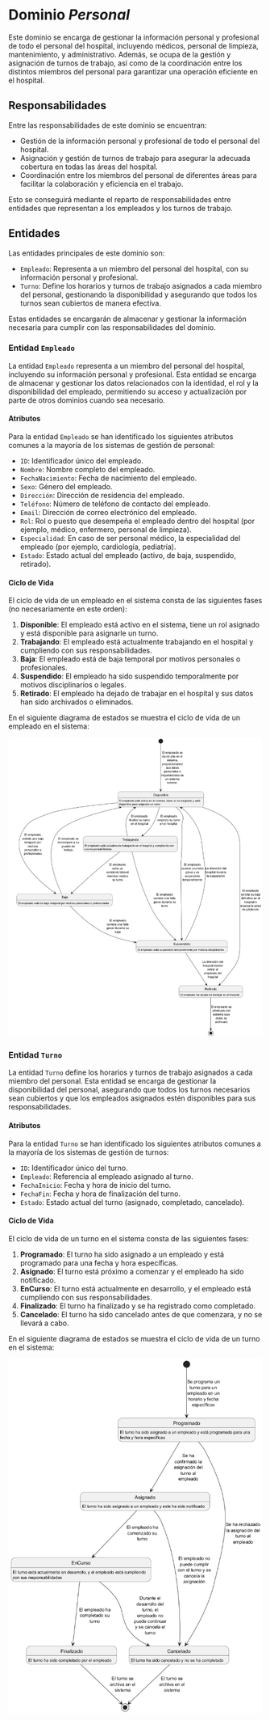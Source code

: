 # Dominio _Personal_

Este dominio se encarga de gestionar la información personal y profesional de todo el personal del hospital, incluyendo médicos, personal de limpieza, mantenimiento, y administrativo. Además, se ocupa de la gestión y asignación de turnos de trabajo, así como de la coordinación entre los distintos miembros del personal para garantizar una operación eficiente en el hospital.

## Responsabilidades

Entre las responsabilidades de este dominio se encuentran:
- Gestión de la información personal y profesional de todo el personal del hospital.
- Asignación y gestión de turnos de trabajo para asegurar la adecuada cobertura en todas las áreas del hospital.
- Coordinación entre los miembros del personal de diferentes áreas para facilitar la colaboración y eficiencia en el trabajo.

Esto se conseguirá mediante el reparto de responsabilidades entre entidades que representan a los empleados y los turnos de trabajo.

## Entidades

Las entidades principales de este dominio son:
- `Empleado`: Representa a un miembro del personal del hospital, con su información personal y profesional.
- `Turno`: Define los horarios y turnos de trabajo asignados a cada miembro del personal, gestionando la disponibilidad y asegurando que todos los turnos sean cubiertos de manera efectiva.

Estas entidades se encargarán de almacenar y gestionar la información necesaria para cumplir con las responsabilidades del dominio.

### Entidad `Empleado`

La entidad `Empleado` representa a un miembro del personal del hospital, incluyendo su información personal y profesional. Esta entidad se encarga de almacenar y gestionar los datos relacionados con la identidad, el rol y la disponibilidad del empleado, permitiendo su acceso y actualización por parte de otros dominios cuando sea necesario.

#### Atributos

Para la entidad `Empleado` se han identificado los siguientes atributos comunes a la mayoría de los sistemas de gestión de personal:
- `ID`: Identificador único del empleado.
- `Nombre`: Nombre completo del empleado.
- `FechaNacimiento`: Fecha de nacimiento del empleado.
- `Sexo`: Género del empleado.
- `Dirección`: Dirección de residencia del empleado.
- `Teléfono`: Número de teléfono de contacto del empleado.
- `Email`: Dirección de correo electrónico del empleado.
- `Rol`: Rol o puesto que desempeña el empleado dentro del hospital (por ejemplo, médico, enfermero, personal de limpieza).
- `Especialidad`: En caso de ser personal médico, la especialidad del empleado (por ejemplo, cardiología, pediatría).
- `Estado`: Estado actual del empleado (activo, de baja, suspendido, retirado).

#### Ciclo de Vida

El ciclo de vida de un empleado en el sistema consta de las siguientes fases (no necesariamente en este orden):

1. **Disponible**: El empleado está activo en el sistema, tiene un rol asignado y está disponible para asignarle un turno.
2. **Trabajando**: El empleado está actualmente trabajando en el hospital y cumpliendo con sus responsabilidades.
3. **Baja**: El empleado está de baja temporal por motivos personales o profesionales.
4. **Suspendido**: El empleado ha sido suspendido temporalmente por motivos disciplinarios o legales.
5. **Retirado**: El empleado ha dejado de trabajar en el hospital y sus datos han sido archivados o eliminados.

En el siguiente diagrama de estados se muestra el ciclo de vida de un empleado en el sistema:

![Diagrama de estados del ciclo de vida del empleado](./Empleado/Empleado.png)

### Entidad `Turno`

La entidad `Turno` define los horarios y turnos de trabajo asignados a cada miembro del personal. Esta entidad se encarga de gestionar la disponibilidad del personal, asegurando que todos los turnos necesarios sean cubiertos y que los empleados asignados estén disponibles para sus responsabilidades.

#### Atributos

Para la entidad `Turno` se han identificado los siguientes atributos comunes a la mayoría de los sistemas de gestión de turnos:
- `ID`: Identificador único del turno.
- `Empleado`: Referencia al empleado asignado al turno.
- `FechaInicio`: Fecha y hora de inicio del turno.
- `FechaFin`: Fecha y hora de finalización del turno.
- `Estado`: Estado actual del turno (asignado, completado, cancelado).

#### Ciclo de Vida

El ciclo de vida de un turno en el sistema consta de las siguientes fases:

1. **Programado**: El turno ha sido asignado a un empleado y está programado para una fecha y hora específicas.
2. **Asignado**: El turno está próximo a comenzar y el empleado ha sido notificado.
3. **EnCurso**: El turno está actualmente en desarrollo, y el empleado está cumpliendo con sus responsabilidades.
4. **Finalizado**: El turno ha finalizado y se ha registrado como completado.
5. **Cancelado**: El turno ha sido cancelado antes de que comenzara, y no se llevará a cabo.

En el siguiente diagrama de estados se muestra el ciclo de vida de un turno en el sistema:

![Diagrama de estados del ciclo de vida del turno](./Turno/Turno.png)